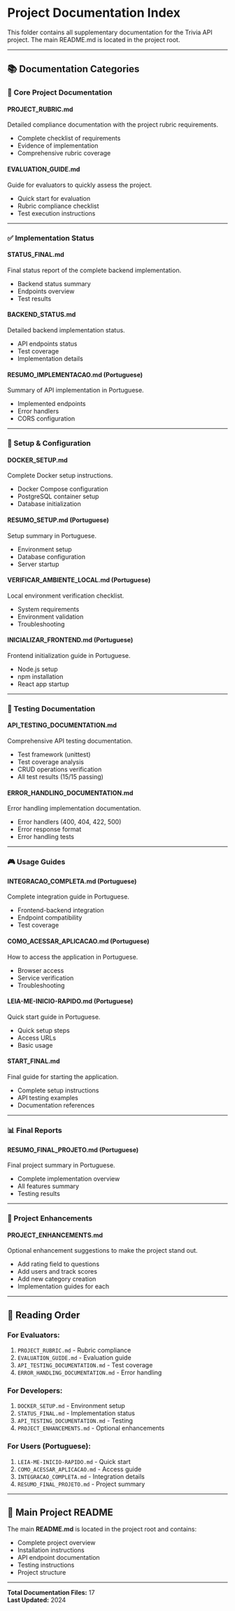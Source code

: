 # Project Documentation Index

This folder contains all supplementary documentation for the Trivia API project. The main README.md is located in the project root.

---

## 📚 Documentation Categories

### 🎯 Core Project Documentation

#### **PROJECT_RUBRIC.md**
Detailed compliance documentation with the project rubric requirements.
- Complete checklist of requirements
- Evidence of implementation
- Comprehensive rubric coverage

#### **EVALUATION_GUIDE.md**
Guide for evaluators to quickly assess the project.
- Quick start for evaluation
- Rubric compliance checklist
- Test execution instructions

---

### ✅ Implementation Status

#### **STATUS_FINAL.md**
Final status report of the complete backend implementation.
- Backend status summary
- Endpoints overview
- Test results

#### **BACKEND_STATUS.md**
Detailed backend implementation status.
- API endpoints status
- Test coverage
- Implementation details

#### **RESUMO_IMPLEMENTACAO.md** (Portuguese)
Summary of API implementation in Portuguese.
- Implemented endpoints
- Error handlers
- CORS configuration

---

### 🚀 Setup & Configuration

#### **DOCKER_SETUP.md**
Complete Docker setup instructions.
- Docker Compose configuration
- PostgreSQL container setup
- Database initialization

#### **RESUMO_SETUP.md** (Portuguese)
Setup summary in Portuguese.
- Environment setup
- Database configuration
- Server startup

#### **VERIFICAR_AMBIENTE_LOCAL.md** (Portuguese)
Local environment verification checklist.
- System requirements
- Environment validation
- Troubleshooting

#### **INICIALIZAR_FRONTEND.md** (Portuguese)
Frontend initialization guide in Portuguese.
- Node.js setup
- npm installation
- React app startup

---

### 🧪 Testing Documentation

#### **API_TESTING_DOCUMENTATION.md**
Comprehensive API testing documentation.
- Test framework (unittest)
- Test coverage analysis
- CRUD operations verification
- All test results (15/15 passing)

#### **ERROR_HANDLING_DOCUMENTATION.md**
Error handling implementation documentation.
- Error handlers (400, 404, 422, 500)
- Error response format
- Error handling tests

---

### 🎮 Usage Guides

#### **INTEGRACAO_COMPLETA.md** (Portuguese)
Complete integration guide in Portuguese.
- Frontend-backend integration
- Endpoint compatibility
- Test coverage

#### **COMO_ACESSAR_APLICACAO.md** (Portuguese)
How to access the application in Portuguese.
- Browser access
- Service verification
- Troubleshooting

#### **LEIA-ME-INICIO-RAPIDO.md** (Portuguese)
Quick start guide in Portuguese.
- Quick setup steps
- Access URLs
- Basic usage

#### **START_FINAL.md**
Final guide for starting the application.
- Complete setup instructions
- API testing examples
- Documentation references

---

### 📊 Final Reports

#### **RESUMO_FINAL_PROJETO.md** (Portuguese)
Final project summary in Portuguese.
- Complete implementation overview
- All features summary
- Testing results

---

### 🚀 Project Enhancements

#### **PROJECT_ENHANCEMENTS.md**
Optional enhancement suggestions to make the project stand out.
- Add rating field to questions
- Add users and track scores
- Add new category creation
- Implementation guides for each

---

## 📖 Reading Order

### For Evaluators:
1. `PROJECT_RUBRIC.md` - Rubric compliance
2. `EVALUATION_GUIDE.md` - Evaluation guide
3. `API_TESTING_DOCUMENTATION.md` - Test coverage
4. `ERROR_HANDLING_DOCUMENTATION.md` - Error handling

### For Developers:
1. `DOCKER_SETUP.md` - Environment setup
2. `STATUS_FINAL.md` - Implementation status
3. `API_TESTING_DOCUMENTATION.md` - Testing
4. `PROJECT_ENHANCEMENTS.md` - Optional enhancements

### For Users (Portuguese):
1. `LEIA-ME-INICIO-RAPIDO.md` - Quick start
2. `COMO_ACESSAR_APLICACAO.md` - Access guide
3. `INTEGRACAO_COMPLETA.md` - Integration details
4. `RESUMO_FINAL_PROJETO.md` - Project summary

---

## 📁 Main Project README

The main **README.md** is located in the project root and contains:
- Complete project overview
- Installation instructions
- API endpoint documentation
- Testing instructions
- Project structure

---

**Total Documentation Files:** 17  
**Last Updated:** 2024
